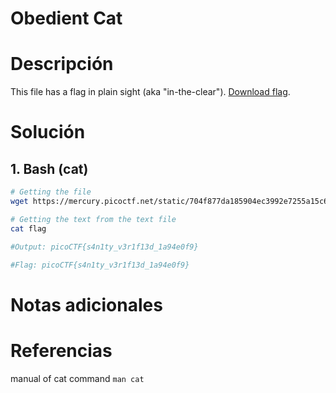 # Obedient Cat

# Descripción 

This file has a flag in plain sight (aka "in-the-clear"). [Download flag](https://mercury.picoctf.net/static/704f877da185904ec3992e7255a15c6c/flag).
# Solución 
## 1. Bash (cat)

``` bash
# Getting the file 
wget https://mercury.picoctf.net/static/704f877da185904ec3992e7255a15c6c/flag

# Getting the text from the text file
cat flag

#Output: picoCTF{s4n1ty_v3r1f13d_1a94e0f9}

#Flag: picoCTF{s4n1ty_v3r1f13d_1a94e0f9}

```

# Notas adicionales 

# Referencias 
manual of cat command ``` man cat ```

